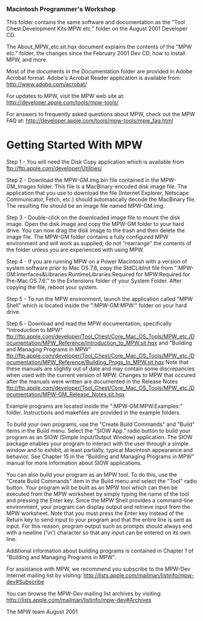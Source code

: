### Macintosh Programmer's Workshop

This folder contains the same software and documentation as the "Tool Chest:Development Kits:MPW etc." folder on the August 2001 Developer CD.

The About_MPW_etc.sit.hqx document explains the contents of the "MPW etc." folder, the changes since the February 2001 Dev CD, how to install MPW, and more.

Most of the documents in the Documentation folder are provided in Adobe Acrobat format. Adobe's Acrobat Reader application is available from:
<http://www.adobe.com/acrobat/>

For updates to MPW, visit the MPW web site at: <http://developer.apple.com/tools/mpw-tools/>

For answers to frequently asked questions about MPW, check out the MPW FAQ at: <http://developer.apple.com/tools/mpw-tools/mpw_faq.html>



Getting Started With MPW
========================

Step 1 - You will need the Disk Copy application which is available from
<ftp://ftp.apple.com/developer/Utilities/>

Step 2 - Download the MPW-GM.img.bin file contained in the MPW-GM_Images folder.
This file is a MacBinary-encoded disk image file. The application that you use to
download the file (Internet Explorer, Netscape Communicator, Fetch, etc.) should
automatically decode the MacBinary file. The resulting file should be an image
file named MPW-GM.img.

Step 3 - Double-click on the downloaded image file to mount the disk image.
Open the disk image and copy the MPW-GM folder to your hard drive. You can now 
drag the disk image to the trash and then delete the image file. The MPW-GM folder 
contains a fully configured MPW environment and will work as supplied; do not 
"rearrange" the contents of the folder unless you are experienced with using MPW.

Step 4 - If you are running MPW on a Power Macintosh with a version of system 
software prior to Mac OS 7.6, copy the StdCLibInit file from 
":MPW-GM:Interfaces&Libraries:RuntimeLibraries:Required for MPW:Required for Pre-Mac OS 7.6:" 
to the Extensions folder of your System Folder. After copying the file, 
reboot your system.

Step 5 - To run the MPW environment, launch the application called "MPW Shell"
which is located inside the ":MPW-GM:MPW:" folder on your hard drive. 

Step 6 - Download and read the MPW documentation, specifically 
"Introduction to MPW" 
<ftp://ftp.apple.com/developer/Tool_Chest/Core_Mac_OS_Tools/MPW_etc./Documentation/MPW_Reference/Introduction_to_MPW.sit.hqx> 
and "Building and Managing Programs in MPW"  
<ftp://ftp.apple.com/developer/Tool_Chest/Core_Mac_OS_Tools/MPW_etc./Documentation/MPW_Reference/Building_Progs_In_MPW.sit.hqx>
Note that these manuals are slightly out of date and may contain some 
discrepancies when used with the current version of MPW. Changes to MPW that 
occured after the manuals were written are documented in the Release Notes
<ftp://ftp.apple.com/developer/Tool_Chest/Core_Mac_OS_Tools/MPW_etc./Documentation/MPW-GM_Release_Notes.sit.hqx> 

Example programs are located inside the ":MPW-GM:MPW:Examples:" folder. 
Instructions and makefiles are provided in the example folders.

To build your own programs, use the "Create Build Commands" and "Build" items in the
Build menu. Select the "SIOW App." radio button to build your program as an SIOW 
(Simple Input/Output Window) application. The SIOW package enables your program to 
interact with the user through a simple window and to exhibit, at least partially, 
typical Macintosh appearance and behavior. See Chapter 15 in the "Building and 
Managing Programs in MPW" manual for more information about SIOW applications.

You can also build your program as an MPW tool. To do this, use the "Create Build 
Commands" item in the Build menu and select the "Tool" radio button. Your program 
will be built as an MPW tool which can then be executed from the MPW worksheet by 
simply typing the name of the tool and pressing the Enter key. Since the MPW Shell 
provides a command-line environment, your program can display output and retrieve 
input from the MPW worksheet. Note that you must press the Enter key instead of 
the Return key to send input to your program and that the entire line is sent as 
input. For this reason, program output such as prompts should always end with a 
newline ('\n') character so that any input can be entered on its own line.

Additional information about building programs is contained in Chapter 1 of 
"Building and Managing Programs in MPW".



For assistance with MPW, we recommend you subscribe to the MPW-Dev Internet 
mailing list by visiting: 
<http://lists.apple.com/mailman/listinfo/mpw-dev#Subscribe>

You can browse the MPW-Dev mailing list archives by visiting:
<http://lists.apple.com/mailman/listinfo/mpw-dev#Archives>



The MPW team
August 2001



